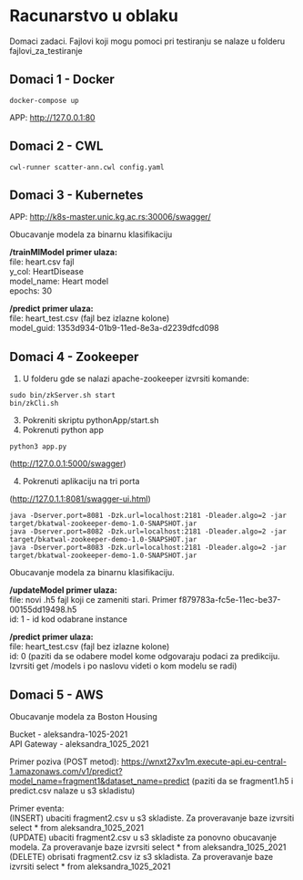 # Racunarstvo u oblaku 
Domaci zadaci. Fajlovi koji mogu pomoci pri testiranju se nalaze u folderu fajlovi_za_testiranje

## Domaci 1 - Docker
```
docker-compose up
```
APP: http://127.0.0.1:80
## Domaci 2 - CWL
```
cwl-runner scatter-ann.cwl config.yaml
```

## Domaci 3 - Kubernetes
APP: http://k8s-master.unic.kg.ac.rs:30006/swagger/

Obucavanje modela za binarnu klasifikaciju

**/trainMlModel primer ulaza:**<br />
file: heart.csv fajl<br />
y_col: HeartDisease<br />
model_name: Heart model<br />
epochs: 30

**/predict primer ulaza:**<br />
file: heart_test.csv (fajl bez izlazne kolone)<br />
model_guid: 1353d934-01b9-11ed-8e3a-d2239dfcd098<br />


## Domaci 4 - Zookeeper
1. U folderu gde se nalazi apache-zookeeper izvrsiti komande:<br/>
```
sudo bin/zkServer.sh start
bin/zkCli.sh
```
3. Pokreniti skriptu pythonApp/start.sh<br />
4. Pokrenuti python app<br />
```
python3 app.py
```
(http://127.0.0.1:5000/swagger)

4. Pokrenuti aplikaciju na tri porta<br />

(http://127.0.1.1:8081/swagger-ui.html)
```
java -Dserver.port=8081 -Dzk.url=localhost:2181 -Dleader.algo=2 -jar target/bkatwal-zookeeper-demo-1.0-SNAPSHOT.jar
java -Dserver.port=8082 -Dzk.url=localhost:2181 -Dleader.algo=2 -jar target/bkatwal-zookeeper-demo-1.0-SNAPSHOT.jar
java -Dserver.port=8083 -Dzk.url=localhost:2181 -Dleader.algo=2 -jar target/bkatwal-zookeeper-demo-1.0-SNAPSHOT.jar
```
Obucavanje modela za binarnu klasifikaciju.

**/updateModel primer ulaza:**<br />
file: novi .h5 fajl koji ce zameniti stari. Primer f879783a-fc5e-11ec-be37-00155dd19498.h5<br/>
id: 1 - id kod odabrane instance<br/>

**/predict primer ulaza:**<br />
file: heart_test.csv (fajl bez izlazne kolone)<br />
id: 0 (paziti da se odabere model kome odgovaraju podaci za predikciju. Izvrsiti get /models i po naslovu videti o kom modelu se radi)<br />


## Domaci 5 - AWS 
Obucavanje modela za Boston Housing

Bucket - aleksandra-1025-2021<br/>
API Gateway - aleksandra_1025_2021<br/>

Primer poziva (POST metod): https://wnxt27xv1m.execute-api.eu-central-1.amazonaws.com/v1/predict?model_name=fragment1&dataset_name=predict (paziti da se fragment1.h5 i predict.csv nalaze u s3 skladistu)

Primer eventa:<br/> 
(INSERT) ubaciti fragment2.csv u s3 skladiste. Za proveravanje baze izvrsiti select * from aleksandra_1025_2021<br/> 
(UPDATE) ubaciti fragment2.csv u s3 skladiste za ponovno obucavanje modela. Za proveravanje baze izvrsiti select * from aleksandra_1025_2021<br/> 
(DELETE) obrisati fragment2.csv iz s3 skladista. Za proveravanje baze izvrsiti select * from aleksandra_1025_2021<br/> 




